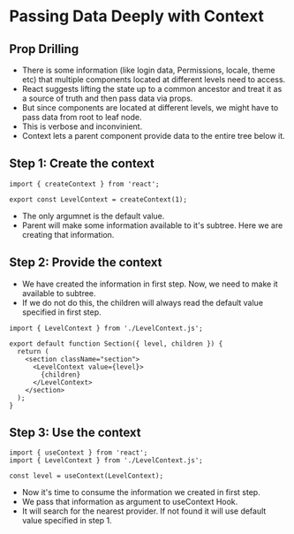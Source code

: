 # Passing Data Deeply with Context

## Prop Drilling

- There is some information (like login data, Permissions, locale, theme etc) that multiple components located at different levels need to access.
- React suggests lifting the state up to a common ancestor and treat it as a source of truth and then pass data via props.
- But since components are located at different levels, we might have to pass data from root to leaf node.
- This is verbose and inconvinient.
- Context lets a parent component provide data to the entire tree below it.


## Step 1: Create the context 

```tsx
import { createContext } from 'react';

export const LevelContext = createContext(1);

```

- The only argumnet is the default value.
- Parent will make some information available to it's subtree. Here we are creating that information.


## Step 2: Provide the context

- We have created the information in first step. Now, we need to make it available to subtree.
- If we do not do this, the children will always read the default value specified in first step.

```tsx
import { LevelContext } from './LevelContext.js';

export default function Section({ level, children }) {
  return (
    <section className="section">
      <LevelContext value={level}>
        {children}
      </LevelContext>
    </section>
  );
}
```


## Step 3: Use the context 

```tsx
import { useContext } from 'react';
import { LevelContext } from './LevelContext.js';

const level = useContext(LevelContext);
```
- Now it's time to consume the information we created in first step.
- We pass that information as argument to useContext Hook.
- It will search for the nearest provider. If not found it will use default value specified in step 1.

